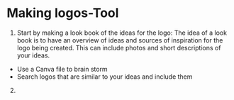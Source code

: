 # Making logos-Tool
1. Start by making a look book of the ideas for the logo: The idea of a look book is to have an overview of ideas and sources of inspiration for the logo being created. This can include photos and short descriptions of your ideas. 
* Use a Canva file to brain storm 
* Search logos that are similar to your ideas and include them
2. 